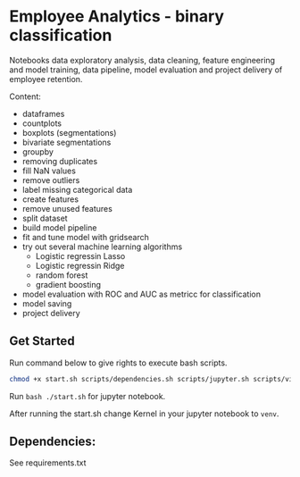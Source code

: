 # Employee Analytics - binary classification
Notebooks data exploratory analysis, data cleaning, feature engineering and model training, data pipeline, model evaluation and project delivery of employee retention.

Content:
- dataframes
- countplots
- boxplots (segmentations)
- bivariate segmentations
- groupby
- removing duplicates
- fill NaN values
- remove outliers
- label missing categorical data
- create features
- remove unused features
- split dataset
- build model pipeline
- fit and tune model with gridsearch
- try out several machine learning algorithms
  - Logistic regressin Lasso
  - Logistic regressin Ridge
  - random forest
  - gradient boosting
- model evaluation with ROC and AUC as metricc for classification
- model saving
- project delivery

## Get Started
Run command below to give rights to execute bash scripts.
```bash
chmod +x start.sh scripts/dependencies.sh scripts/jupyter.sh scripts/virtualenv.sh
```

Run ```bash ./start.sh``` for jupyter notebook.   

After running the start.sh change Kernel in your jupyter notebook to ```venv```.

## Dependencies:
See requirements.txt
